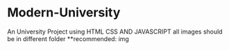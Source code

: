 # Modern-University
An University Project using HTML CSS AND JAVASCRIPT
all images should be in different folder
**recommended: img
